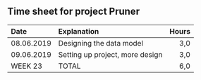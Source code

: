 ## Time sheet for project Pruner

| Date          | Explanation                       | Hours |
| :------------ |:----------------------------------| -----:|
| 08.06.2019    | Designing the data model          |   3,0 |
| 09.06.2019    | Setting up project, more design   |   3,0 |
| WEEK 23       | TOTAL                             |   6,0 |


